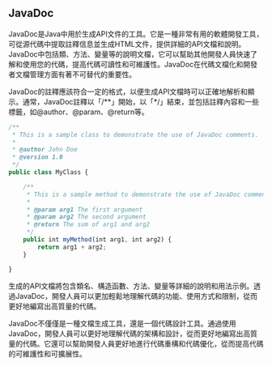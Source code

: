 ## JavaDoc

JavaDoc是Java中用於生成API文件的工具。它是一種非常有用的軟體開發工具，可從源代碼中提取註釋信息並生成HTML文件，提供詳細的API文檔和說明。JavaDoc中包括類、方法、變量等的說明文檔，它可以幫助其他開發人員快速了解和使用您的代碼，提高代碼可讀性和可維護性。JavaDoc在代碼文檔化和開發者文檔管理方面有著不可替代的重要性。

JavaDoc的註釋應該符合一定的格式，以便生成API文檔時可以正確地解析和顯示。通常，JavaDoc註釋以「/**」開始，以「*/」結束，並包括註釋內容和一些標籤，如@author、@param、@return等。

```js
/**
 * This is a sample class to demonstrate the use of JavaDoc comments.
 *
 * @author John Doe
 * @version 1.0
 */
public class MyClass {

    /**
     * This is a sample method to demonstrate the use of JavaDoc comments.
     *
     * @param arg1 The first argument
     * @param arg2 The second argument
     * @return The sum of arg1 and arg2
     */
    public int myMethod(int arg1, int arg2) {
        return arg1 + arg2;
    }

}
```

生成的API文檔將包含類名、構造函數、方法、變量等詳細的說明和用法示例。透過JavaDoc，開發人員可以更加輕鬆地理解代碼的功能、使用方式和限制，從而更好地編寫出高質量的代碼。

JavaDoc不僅僅是一種文檔生成工具，還是一個代碼設計工具。通過使用JavaDoc，開發人員可以更好地理解代碼的架構和設計，從而更好地編寫出高質量的代碼。它還可以幫助開發人員更好地進行代碼重構和代碼優化，從而提高代碼的可維護性和可擴展性。



